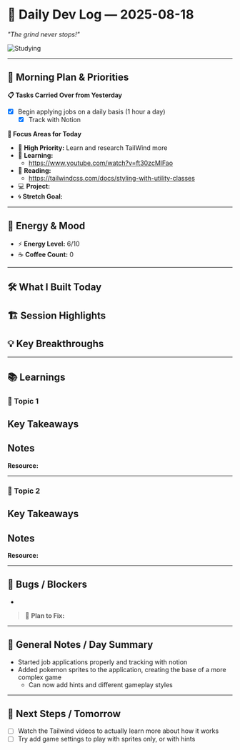 # 🚀 Daily Dev Log — 2025-08-18 

*"The grind never stops!"*  

![Studying](https://i.pinimg.com/originals/d8/6f/3a/d86f3ab8192f5589eca93cd7725ad8e4.gif)  

---

## 🌅 Morning Plan & Priorities  

**📋 Tasks Carried Over from Yesterday**  
- [x] Begin applying jobs on a daily basis (1 hour a day)
	- [x] Track with Notion

**🎯 Focus Areas for Today**  
- 🔴 **High Priority:** Learn and research TailWind more
- 📘 **Learning:**  
	- https://www.youtube.com/watch?v=ft30zcMlFao
- 📖 **Reading:**  
	- https://tailwindcss.com/docs/styling-with-utility-classes
- 💻 **Project:** 
- 🌀 **Stretch Goal:**  

---

## 🔋 Energy & Mood  

- ⚡ **Energy Level:** 6/10  
- ☕ **Coffee Count:** 0

---

## 🛠️ What I Built Today  

**🏗️ Session Highlights**  
-  

**💡 Key Breakthroughs**  
-  

---

## 📚 Learnings  

### 📌 Topic 1  
**Key Takeaways**  
-  

**Notes**  
-  

**Resource:**  

---

### 📌 Topic 2  
**Key Takeaways**  
-  

**Notes**  
-  

**Resource:**  

---

## 🐛 Bugs / Blockers  

-  

> 🎯 **Plan to Fix:**  

---

## 📝 General Notes / Day Summary  

-  Started job applications properly and tracking with notion
- Added pokemon sprites to the application, creating the base of a more complex game
	- Can now add hints and different gameplay styles 

---

## 🔮 Next Steps / Tomorrow  

- [ ]  Watch the Tailwind videos to actually learn more about how it works
- [ ]  Try add game settings to play with sprites only, or with hints
